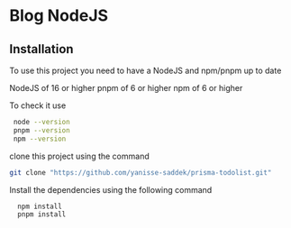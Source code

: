 
# Blog NodeJS


## Installation

To use this project you need to have a NodeJS and npm/pnpm up to date 

NodeJS of 16 or higher
pnpm of 6 or higher
npm of 6 or higher

To check it use
```bash
 node --version
 pnpm --version
 npm --version
```
clone this project using the command
```bash
git clone "https://github.com/yanisse-saddek/prisma-todolist.git" 
```

Install the dependencies using the following command

```bash
  npm install 
  pnpm install
```


    
